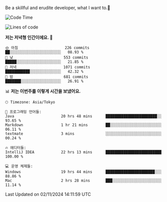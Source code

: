 Be a skillful and erudite developer, what I want to.👶

<!--START_SECTION:waka-->
![Code Time](http://img.shields.io/badge/Code%20Time-1%2C358%20hrs%209%20mins-blue)

![Lines of code](https://img.shields.io/badge/%EC%A0%80%EB%8A%94%20%EC%97%AC%ED%83%9C%EA%B9%8C%EC%A7%80%20-883.2%20thousand%20%EC%A4%84%EC%9D%98%20%EC%BD%94%EB%93%9C%EB%A5%BC%20%EC%9E%91%EC%84%B1%ED%96%88%EC%96%B4%EC%9A%94.-blue)

**저는 저녁형 인간이에요. 🦉** 

```text
🌞 아침                     226 commits         ██░░░░░░░░░░░░░░░░░░░░░░░   08.93 % 
🌆 낮　                     553 commits         █████░░░░░░░░░░░░░░░░░░░░   21.85 % 
🌃 저녁                     1071 commits        ███████████░░░░░░░░░░░░░░   42.32 % 
🌙 밤　                     681 commits         ███████░░░░░░░░░░░░░░░░░░   26.91 % 
```


📊 **저는 이번주를 이렇게 시간을 보냈어요.** 

```text
🕑︎ Timezone: Asia/Tokyo

💬 프로그래밍 언어들: 
Java                     20 hrs 48 mins      ███████████████████████░░   93.65 % 
Markdown                 1 hr 21 mins        ██░░░░░░░░░░░░░░░░░░░░░░░   06.11 % 
textmate                 3 mins              ░░░░░░░░░░░░░░░░░░░░░░░░░   00.24 % 

🔥 에디터들: 
IntelliJ IDEA            22 hrs 13 mins      █████████████████████████   100.00 % 

💻 운영 체제들: 
Windows                  19 hrs 44 mins      ██████████████████████░░░   88.86 % 
Mac                      2 hrs 28 mins       ███░░░░░░░░░░░░░░░░░░░░░░   11.14 % 
```


 Last Updated on 02/11/2024 14:11:59 UTC
<!--END_SECTION:waka-->
